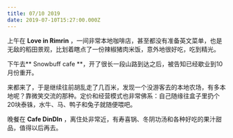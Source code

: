 ```yaml
---
title: 07/10 2019
date: 2019-07-10T15:27:00.000Z
---
```

上午在 **Love in Rimrin** ，一间非常本地咖啡店，甚至都没有准备英文菜单，也是无敌的稻田景观，比划着瞎点了一份辣椒猪肉米饭，意外地很好吃，吃到精光。

下午去** Snowbuff cafe **，开了很长一段山路到达之后，被告知已经歇业到10月份重开。

来都来了，于是继续往前胡乱走了几百米，发现一个没游客去的本地农场，有多本地呢？靠微笑交流的那种。定价和经营模式也非常佛系：自己随缘往盒子里扔个20块泰铢，水牛、马、鸭子和兔子就随便喂吧。

晚餐在 **Cafe DinDIn** ，离住处非常近，有寿喜锅、冬阴功汤和各种好吃的果汁甜品，值得以后再去。
